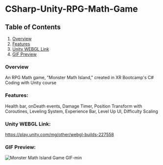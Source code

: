 # CSharp-Unity-RPG-Math-Game
## Table of Contents
1. [Overview](#Overview)
2. [Features](#Features)
3. [Unity WEBGL Link](#Unity-WebGL-Link)
4. [GIF Preview](#GIF-Preview)

### Overview

An RPG Math game, "Monster Math Island," created in XR Bootcamp's C# Coding with Unity course
 
### Features: 

Health bar, onDeath events, Damage Timer, Position Transform with Coroutines, Leveling System, Experience Bar, Level Up UI, Difficulty Scaling

### Unity WEBGL Link:

https://play.unity.com/mg/other/webgl-builds-227558

### GIF Preview:

![Monster Math Island Game GIF-min](https://user-images.githubusercontent.com/45078724/181880022-c8d7e234-ff09-47c9-b5d2-afae7a844bd7.gif)
